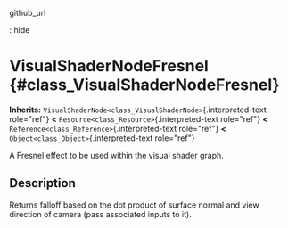 github\_url

:   hide

VisualShaderNodeFresnel {#class_VisualShaderNodeFresnel}
=======================

**Inherits:**
`VisualShaderNode<class_VisualShaderNode>`{.interpreted-text role="ref"}
**\<** `Resource<class_Resource>`{.interpreted-text role="ref"} **\<**
`Reference<class_Reference>`{.interpreted-text role="ref"} **\<**
`Object<class_Object>`{.interpreted-text role="ref"}

A Fresnel effect to be used within the visual shader graph.

Description
-----------

Returns falloff based on the dot product of surface normal and view
direction of camera (pass associated inputs to it).
